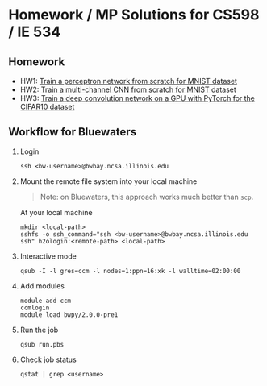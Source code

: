 # Homework / MP Solutions for CS598 / IE 534

## Homework

* HW1: [Train a perceptron network from scratch for MNIST dataset](hw1/README.md)
* HW2: [Train a multi-channel CNN from scratch for MNIST dataset](hw2/README.md)
* HW3: [Train a deep convolution network on a GPU with PyTorch for the CIFAR10 dataset](hw3/README.md)


## Workflow for Bluewaters
1. Login
    ```
    ssh <bw-username>@bwbay.ncsa.illinois.edu
    ```
2. Mount the remote file system into your local machine
    > Note: on Bluewaters, this approach works much better than `scp`.
    
    At your local machine
    ```
    mkdir <local-path>
    sshfs -o ssh_command="ssh <bw-username>@bwbay.ncsa.illinois.edu ssh" h2ologin:<remote-path> <local-path>
    ```
3. Interactive mode
    ```
    qsub -I -l gres=ccm -l nodes=1:ppn=16:xk -l walltime=02:00:00
    ```
4. Add modules
    ```
    module add ccm
    ccmlogin
    module load bwpy/2.0.0-pre1
    ```
5. Run the job
    ```
    qsub run.pbs
    ```
6. Check job status
    ```
    qstat | grep <username>
    ```
    